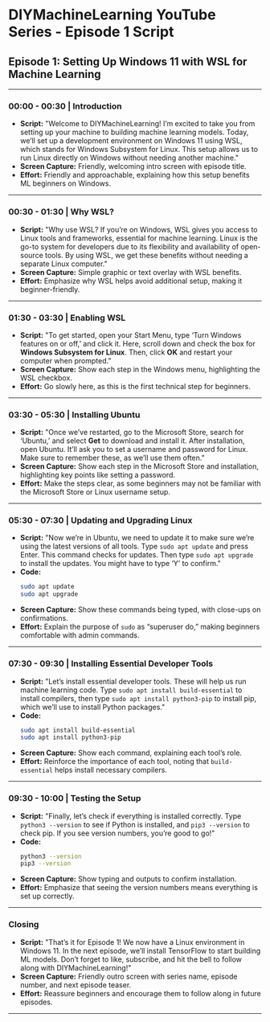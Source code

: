 
# DIYMachineLearning YouTube Series - Episode 1 Script

## Episode 1: Setting Up Windows 11 with WSL for Machine Learning

---

### 00:00 - 00:30 | Introduction
- **Script:** "Welcome to DIYMachineLearning! I’m excited to take you from setting up your machine to building machine learning models. Today, we’ll set up a development environment on Windows 11 using WSL, which stands for Windows Subsystem for Linux. This setup allows us to run Linux directly on Windows without needing another machine."
- **Screen Capture:** Friendly, welcoming intro screen with episode title.
- **Effort:** Friendly and approachable, explaining how this setup benefits ML beginners on Windows.

---

### 00:30 - 01:30 | Why WSL?
- **Script:** "Why use WSL? If you’re on Windows, WSL gives you access to Linux tools and frameworks, essential for machine learning. Linux is the go-to system for developers due to its flexibility and availability of open-source tools. By using WSL, we get these benefits without needing a separate Linux computer."
- **Screen Capture:** Simple graphic or text overlay with WSL benefits.
- **Effort:** Emphasize why WSL helps avoid additional setup, making it beginner-friendly.

---

### 01:30 - 03:30 | Enabling WSL
- **Script:** "To get started, open your Start Menu, type ‘Turn Windows features on or off,’ and click it. Here, scroll down and check the box for **Windows Subsystem for Linux**. Then, click **OK** and restart your computer when prompted."
- **Screen Capture:** Show each step in the Windows menu, highlighting the WSL checkbox.
- **Effort:** Go slowly here, as this is the first technical step for beginners.

---

### 03:30 - 05:30 | Installing Ubuntu
- **Script:** "Once we’ve restarted, go to the Microsoft Store, search for ‘Ubuntu,’ and select **Get** to download and install it. After installation, open Ubuntu. It’ll ask you to set a username and password for Linux. Make sure to remember these, as we’ll use them often."
- **Screen Capture:** Show each step in the Microsoft Store and installation, highlighting key points like setting a password.
- **Effort:** Make the steps clear, as some beginners may not be familiar with the Microsoft Store or Linux username setup.

---

### 05:30 - 07:30 | Updating and Upgrading Linux
- **Script:** "Now we’re in Ubuntu, we need to update it to make sure we’re using the latest versions of all tools. Type `sudo apt update` and press Enter. This command checks for updates. Then type `sudo apt upgrade` to install the updates. You might have to type ‘Y’ to confirm."
- **Code:**
  ```bash
  sudo apt update
  sudo apt upgrade
  ```
- **Screen Capture:** Show these commands being typed, with close-ups on confirmations.
- **Effort:** Explain the purpose of `sudo` as “superuser do,” making beginners comfortable with admin commands.

---

### 07:30 - 09:30 | Installing Essential Developer Tools
- **Script:** "Let’s install essential developer tools. These will help us run machine learning code. Type `sudo apt install build-essential` to install compilers, then type `sudo apt install python3-pip` to install pip, which we’ll use to install Python packages."
- **Code:**
  ```bash
  sudo apt install build-essential
  sudo apt install python3-pip
  ```
- **Screen Capture:** Show each command, explaining each tool’s role.
- **Effort:** Reinforce the importance of each tool, noting that `build-essential` helps install necessary compilers.

---

### 09:30 - 10:00 | Testing the Setup
- **Script:** "Finally, let’s check if everything is installed correctly. Type `python3 --version` to see if Python is installed, and `pip3 --version` to check pip. If you see version numbers, you’re good to go!"
- **Code:**
  ```bash
  python3 --version
  pip3 --version
  ```
- **Screen Capture:** Show typing and outputs to confirm installation.
- **Effort:** Emphasize that seeing the version numbers means everything is set up correctly.

---

### Closing
- **Script:** "That’s it for Episode 1! We now have a Linux environment in Windows 11. In the next episode, we’ll install TensorFlow to start building ML models. Don’t forget to like, subscribe, and hit the bell to follow along with DIYMachineLearning!"
- **Screen Capture:** Friendly outro screen with series name, episode number, and next episode teaser.
- **Effort:** Reassure beginners and encourage them to follow along in future episodes.

---
